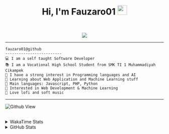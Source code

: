 <h1 align="center">
Hi, I'm Fauzaro01
  <img src="https://media.giphy.com/media/hvRJCLFzcasrR4ia7z/giphy.gif" width="30"></h1>
<br/>

<p align="center">
  <a href="https://github.com/DenverCoder1/readme-typing-svg">
    <img src="https://readme-typing-svg.herokuapp.com?lines=Chill%20and%20Coding;Full+Stack+Web+Developer;Student;Software%20Develover;Always%20learning%20new%20things&center=true&width=380&height=45">
  </a>
</p>

<hr>

```
fauzaro01@github
-------------------------
💻 I am a self taught Software Developer
📚 I am a Vocational High School Student from SMK TI 1 Muhammadiyah Cikampek
📝 I have a strong interest in Programming languages and AI
🌱 Learning about Web Application and Machine Learning stuff
🌟 Main languages: Javascript, PHP, Python
🚩 Interested in Web Development & Machine Learning
🎵 Love lofi and soft music 
```

<hr>

![Github View](https://komarev.com/ghpvc/?username=fauzaro01&style=flat-square)
<br><br>
<details>
  <summary>
     WakaTime Stats
  </summary>
  <br>
  <!--START_SECTION:waka-->

```txt
From: 10 September 2021 - To: 15 April 2025

Total Time: 823 hrs 36 mins

JavaScript          249 hrs 58 mins ███████▓░░░░░░░░░░░░░░░░░   30.35 %
PHP                 168 hrs 5 mins  █████░░░░░░░░░░░░░░░░░░░░   20.41 %
HTML                100 hrs 38 mins ███░░░░░░░░░░░░░░░░░░░░░░   12.22 %
Blade Template      77 hrs 58 mins  ██▒░░░░░░░░░░░░░░░░░░░░░░   09.47 %
EJS                 56 hrs 49 mins  █▓░░░░░░░░░░░░░░░░░░░░░░░   06.90 %
Java                41 hrs 50 mins  █▒░░░░░░░░░░░░░░░░░░░░░░░   05.08 %
CSS                 32 hrs 32 mins  █░░░░░░░░░░░░░░░░░░░░░░░░   03.95 %
JSON                30 hrs 59 mins  █░░░░░░░░░░░░░░░░░░░░░░░░   03.76 %
Python              13 hrs 26 mins  ▒░░░░░░░░░░░░░░░░░░░░░░░░   01.63 %
Other               6 hrs 24 mins   ▒░░░░░░░░░░░░░░░░░░░░░░░░   00.78 %
```

<!--END_SECTION:waka-->
</details>
<details>
  <summary>
    GitHub Stats
  </summary>
  <br>
  <div align="center">
    <img src="https://github-readme-stats.vercel.app/api?username=Fauzaro01&show_icons=true&theme=algolia" alt="Fauzaro01's GitHub Stats" style="margin: 20px;" />
    <img src="https://github-readme-streak-stats.herokuapp.com/?user=Fauzaro01&theme=algolia" alt="Fauzaro01's GitHub Streak" style="margin: 20px;" />
  </div>

  <div align="center">
    <img src="https://github-readme-stats.vercel.app/api?username=Fauzaro01&show_icons=true&locale=en&count_private=true&hide_rank=true&custom_title=My%20GitHub%20Stats&disable_animations=true&theme=algolia" alt="Fauzaro01's Stars" style="margin: 20px;" />
    <img src="https://github-readme-stats.vercel.app/api/top-langs/?username=Fauzaro01&langs_count=8&theme=algolia&layout=compact" alt="Top Languages" style="margin: 20px;" />
  </div>
</details>
